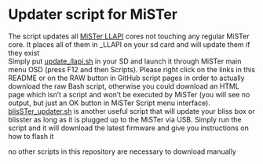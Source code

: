 # Updater script for MiSTer
The script updates all [MiSTer LLAPI](https://github.com/Updater_script_MiSTer/Main_MiSTer/wiki) cores not touching any regular MiSTer core. It places all of them in _LLAPI on your sd card and will update them if they exist<br>
Simply put [update_llapi.sh](https://github.com/MiSTer-LLAPI/Updater_script_MiSTer/blob/master/update_llapi.sh?raw=true) in your SD and launch it through MiSTer main menu OSD (press F12 and then Scripts). Please right click on the links in this README or on the RAW button in GitHub script pages in order to actually download the raw Bash script, otherwise you could download an HTML page which isn’t a script and won’t be executed by MiSTer (you will see no output, but just an OK button in MiSTer Script menu interface).<br>
[blisSTer_updater.sh](https://github.com/MiSTer-LLAPI/Updater_script_MiSTer/blob/master/blisSTer_updater.sh?raw=true) is another useful script that will update your bliss box or blisster as long as it is plugged up to the MiSTer via USB. Simply run the script and it will download the latest firmware and give you instructions on how to flash it

no other scripts in this repository are necessary to download manually
